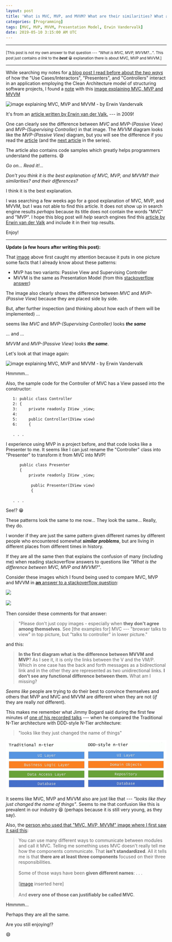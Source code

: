 ```yaml
---
layout: post
title: 'What is MVC, MVP, and MVVM? What are their similarities? What are their differences?'
categories: [Programming]
tags: [MVC, MVP, MVVM, Presentation Model, Erwin Vandervalk]
date: 2019-05-10 3:15:00 AM UTC
---
```


<!-- May 10, 2019 11:15:00 AM Philippine Time -->

-----

<small>[This post is not my own answer to that question --- _"What is MVC, MVP, MVVM?..."_. This post just contains _a link_ to the **_best_** :grin: explanation there is about MVC, MVP and MVVM.]</small>

-----

While searching my notes for [a blog post I read before about the _two ways_](https://craftsmanshipcounts.com/clean-architecture-a-tale-of-two-stories/) of how the "Use Cases/Interactors", "Presenters", and "Controllers" interact in an application employing the Clean Architecture model of structuring software projects, I found a [note](https://softwareengineering.stackexchange.com/questions/357052/clean-architecture-use-case-containing-the-presenter-or-returning-data) with this [image explaining MVC, MVP and MVVM](https://i.stack.imgur.com/Y82D3.png)

![image explaining MVC, MVP and MVVM - by Erwin Vandervalk](https://i.stack.imgur.com/Y82D3.png)


<!--more-->

It's from an [article written by Erwin van der Valk.](https://blogs.msdn.microsoft.com/erwinvandervalk/2009/08/14/the-difference-between-model-view-viewmodel-and-other-separated-presentation-patterns/) --- in 2009!

One can clearly see the difference between _MVC_ and _MVP-(Passive View)_ and _MVP-(Supervising Controller)_ in that image. The _MVVM_ diagram looks like the _MVP-(Passive View)_ diagram, but you will see the difference if you read the [article]((https://blogs.msdn.microsoft.com/erwinvandervalk/2009/08/14/the-difference-between-model-view-viewmodel-and-other-separated-presentation-patterns/)) (and the [next article](https://blogs.msdn.microsoft.com/erwinvandervalk/2009/08/18/implementing-the-model-view-viewmodel-pattern/) in the series).

The article also contains code samples which greatly helps programmers understand the patterns. :smile:

_Go on... Read it!..._

_Don't you think it is the best explanation of MVC, MVP, and MVVM? their similarities? and their differences?_

I think it is the best explanation.

I was searching a few weeks ago for a good explanation of MVC, MVP, and MVVM, but I was not able to find this article. It does not show up in search engine results _perhaps_ because its title does not contain the words "MVC" and "MVP". I hope this blog post will _help_ search engines find this [article by Erwin van der Valk](https://blogs.msdn.microsoft.com/erwinvandervalk/2009/08/14/the-difference-between-model-view-viewmodel-and-other-separated-presentation-patterns/) and include it in their top results.

Enjoy!


----------

**Update (a few hours after writing this post):**

That [image](https://i.stack.imgur.com/Y82D3.png) above first caught my attention because it puts in one picture some facts that I already know about these patterns:

- MVP has two variants: Passive View and Supervising Controller
- MVVM is the same as Presentation Model (from this [stackoverflow answer](https://stackoverflow.com/a/101561/1451757))

The image also clearly shows the difference between _MVC_ and _MVP-(Passive View)_ because they are placed side by side.

But, after further inspection (and thinking about how each of them will be implemented) ...

seems like _MVC_ and _MVP-(Supervising Controller)_ looks **_the same_**

... and ...

_MVVM_ and _MVP-(Passive View)_ looks **_the same_**.

Let's look at that image again:

![image explaining MVC, MVP and MVVM - by Erwin Vandervalk](https://i.stack.imgur.com/Y82D3.png)

Hmmmm...

Also, the sample code for the Controller of MVC has a View passed into the constructor:

```
   1: public class Controller
   2: {
   3:     private readonly IView _view;
   4:  
   5:     public Controller(IView view)
   6:     {

   . . .
```

I experience using MVP in a project before, and that code looks like a Presenter to me. It seems like I can just rename the "Controller" class into "Presenter" to transform it from MVC into MVP!

```
      public class Presenter
      {
          private readonly IView _view;

           public Presenter(IView view)
           {

   . . .
```

See!? :grin:

These patterns look the same to me now... They look the same... Really, they do.

I wonder if they are just the same pattern given different names by different people who encountered somewhat **_similar problems_**, but are living in different places from different times in history.

If they are all the same then that explains the confusion of many (including me) when reading stackoverflow answers to questions like _"What is the difference between MVC, MVP and MVVM?"_.

Consider these images which I found being used to compare MVC, MVP and MVVM in [**an** answer to a stackoverflow question](https://stackoverflow.com/a/45850979/1451757):

![](https://i.stack.imgur.com/CFbNC.png)

![](https://i.stack.imgur.com/ENBf1.png)

Then consider these comments for that answer:

> "Please don't just copy images - especially when **they don't agree among themselves**. See [the examples for] MVC ---  "browser talks to view" in top picture, but "talks to controller" in lower picture."

and this:

> **In the first diagram what is the difference between MVVM and MVP**? As I see it, it is only the links between the V and the VM/P. Which in one case has the back and forth messages as a bidirectional link and in the other they are represented as two unidirectional links. **I don't see any functional difference between them.** What am I missing?

_Seems like_ people are trying to do their best to convince themselves and others that MVP and MVC and MVVM are different when they are not (_if_ they are really _not_ different).

This makes me remember what Jimmy Bogard said during the first few minutes of [one of his recorded talks](https://www.youtube.com/watch?v=wTd-VcJCs_M) --- when he compared the Traditional N-Tier architecture with DDD-style N-Tier architecture:

> "looks like they just changed the name of things"

![Traditional N-Tier vs DDD-style N-Tier by Jimmy Bogard](/images/2019/traditional-vs-ddd-style-n-tier-by-jimmy-bogard.png)

It seems like MVC, MVP and MVVM also are just like that --- _"looks like they just changed the name of things"_. Seems to me that confusion like this is prevalent in our industry :laughing: (perhaps because it is still very young, as they say). 

Also, the [person who used that "MVC, MVP, MVVM" image where I first saw it said this](https://softwareengineering.stackexchange.com/a/357066/283196): 

> You can use many different ways to communicate between modules and call it MVC. Telling me something uses MVC doesn't really tell me how the components communicate. That **isn't standardized**. All it tells me is that **there are at least three components** focused on their three responsibilities.
<br /><br />
Some of those ways have been **given different names**: . . .
<br /><br />
[[image](https://i.stack.imgur.com/Y82D3.png) inserted here]
<br /><br />
And **every one of those can justifiably be called MVC**.

Hmmmm...

Perhaps they are all the same.

Are you still enjoying!?

:smile:
